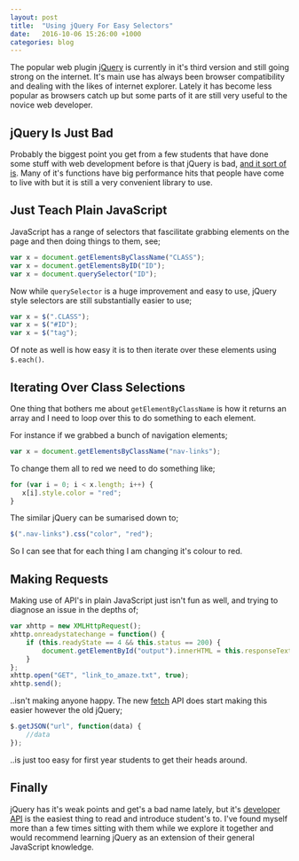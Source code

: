 ```yaml
---
layout: post
title:  "Using jQuery For Easy Selectors"
date:   2016-10-06 15:26:00 +1000
categories: blog
---
```

The popular web plugin [jQuery](http://jquery.com) is currently in it's third version and still going strong on the internet. It's main use has always been browser compatibility and dealing with the likes of internet explorer. Lately it has become less popular as browsers catch up but some parts of it are still very useful to the novice web developer.

## jQuery Is Just Bad
Probably the biggest point you get from a few students that have done some stuff with web development before is that jQuery is bad, [and it sort of is](https://github.com/jquery/jquery.com/issues/88#issuecomment-72400007). Many of it's functions have big performance hits that people have come to live with but it is still a very convenient library to use.

## Just Teach Plain JavaScript
JavaScript has a range of selectors that fascilitate grabbing elements on the page and then doing things to them, see;

```js
var x = document.getElementsByClassName("CLASS");
var x = document.getElementsByID("ID");
var x = document.querySelector("ID");
```

Now while `querySelector` is a huge improvement and easy to use, jQuery style selectors are still substantially easier to use;

```js
var x = $(".CLASS");
var x = $("#ID");
var x = $("tag");
```

Of note as well is how easy it is to then iterate over these elements using `$.each()`.

## Iterating Over Class Selections
One thing that bothers me about `getElementByClassName` is how it returns an array and I need to loop over this to do something to each element.

For instance if we grabbed a bunch of navigation elements;

```js
var x = document.getElementsByClassName("nav-links");
```

To change them all to red we need to do something like;

```js
for (var i = 0; i < x.length; i++) {
   x[i].style.color = "red";
}
```

The similar jQuery can be sumarised down to;

```js
$(".nav-links").css("color", "red");
```

So I can see that for each thing I am changing it's colour to red.

## Making Requests
Making use of API's in plain JavaScript just isn't fun as well, and trying to diagnose an issue in the depths of;

```js
var xhttp = new XMLHttpRequest();
xhttp.onreadystatechange = function() {
    if (this.readyState == 4 && this.status == 200) {
        document.getElementById("output").innerHTML = this.responseText;
    }
};
xhttp.open("GET", "link_to_amaze.txt", true);
xhttp.send();
```

..isn't making anyone happy. The new [fetch](https://developer.mozilla.org/en/docs/Web/API/Fetch_API) API does start making this easier however the old jQuery;

```js
$.getJSON("url", function(data) {
    //data 
});
```

..is just too easy for first year students to get their heads around.

## Finally
jQuery has it's weak points and get's a bad name lately, but it's [developer API](http://api.jquery.com/) is the easiest thing to read and introduce student's to. I've found myself more than a few times sitting with them while we explore it together and would recommend learning jQuery as an extension of their general JavaScript knowledge.